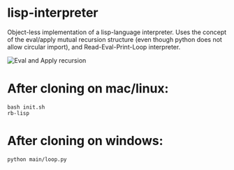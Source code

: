 # lisp-interpreter
Object-less implementation of a lisp-language interpreter.
Uses the concept of the eval/apply mutual recursion structure (even though python does not allow circular import), and Read-Eval-Print-Loop interpreter.

![Eval and Apply recursion](https://evalapply.space/images/evalapply.jpeg)

# After cloning on mac/linux:
```
bash init.sh
rb-lisp
```

# After cloning on windows:
```
python main/loop.py
```
